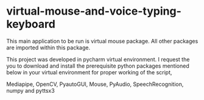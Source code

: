 # virtual-mouse-and-voice-typing-keyboard

This main application to be run is virtual mouse package. All other packages are imported within this package.

This project was developed in pycharm virtual environment.
I request the you to download and install the prerequisite python packages mentioned below in your virtual environment for proper working of the script,

Mediapipe,
OpenCV,
PyautoGUI,
Mouse,
PyAudio,
SpeechRecognition, 
numpy and 
pyttsx3
